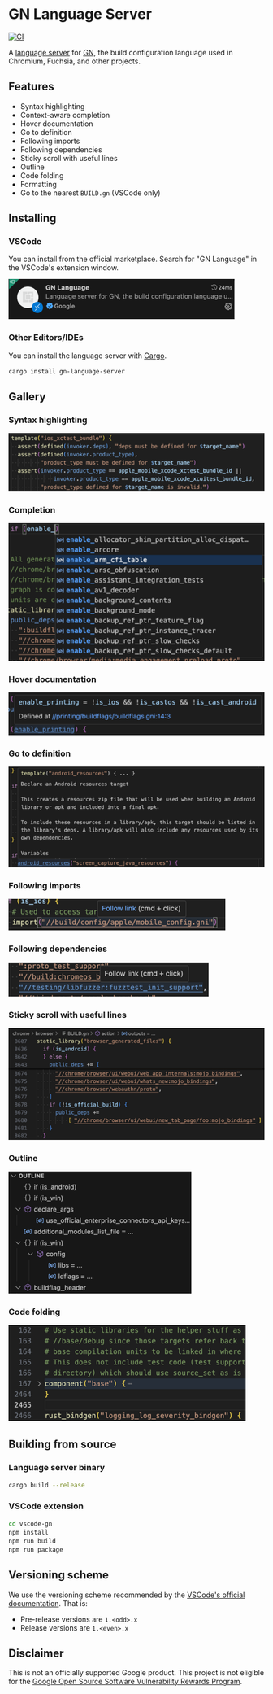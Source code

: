 # GN Language Server

[![CI](https://github.com/google/gn-language-server/actions/workflows/ci.yml/badge.svg)](https://github.com/google/gn-language-server/actions/workflows/ci.yml)

A [language server](https://microsoft.github.io/language-server-protocol/) for
[GN](https://gn.googlesource.com/gn/),
the build configuration language used in Chromium, Fuchsia, and other projects.

## Features

- Syntax highlighting
- Context-aware completion
- Hover documentation
- Go to definition
- Following imports
- Following dependencies
- Sticky scroll with useful lines
- Outline
- Code folding
- Formatting
- Go to the nearest `BUILD.gn` (VSCode only)

## Installing

### VSCode

You can install from the official marketplace. Search for "GN Language" in the
VSCode's extension window.

![VSCode Marketplace](/docs/screenshots/marketplace.png)

### Other Editors/IDEs

You can install the language server with [Cargo](https://doc.rust-lang.org/cargo/).

```sh
cargo install gn-language-server
```

## Gallery

### Syntax highlighting

![Syntax highlighting](/docs/screenshots/syntax_highlighting.png)

### Completion

![Completion](/docs/screenshots/completion.png)

### Hover documentation

![Hover documentation](/docs/screenshots/hover_documentation.png)

### Go to definition

![Go to definition](/docs/screenshots/go_to_definition.png)

### Following imports

![Following imports](/docs/screenshots/following_imports.png)

### Following dependencies

![Following dependencies](/docs/screenshots/following_dependencies.png)

### Sticky scroll with useful lines

![Sticky scroll with useful lines](/docs/screenshots/sticky_scroll.png)

### Outline

![Outline](/docs/screenshots/outline.png)

### Code folding

![Code folding](/docs/screenshots/code_folding.png)

## Building from source

### Language server binary

```sh
cargo build --release
```

### VSCode extension

```sh
cd vscode-gn
npm install
npm run build
npm run package
```

## Versioning scheme

We use the versioning scheme recommended by the
[VSCode's official documentation](https://code.visualstudio.com/api/working-with-extensions/publishing-extension#prerelease-extensions).
That is:

- Pre-release versions are `1.<odd>.x`
- Release versions are `1.<even>.x`

## Disclaimer

This is not an officially supported Google product. This project is not
eligible for the [Google Open Source Software Vulnerability Rewards
Program](https://bughunters.google.com/open-source-security).
